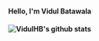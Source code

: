 <h4>Hello, I'm Vidul Batawala<h4>

![VidulHB's github stats](https://github-readme-stats.vercel.app/api?username=VidulHB&show_icons=true&theme=dracula)
